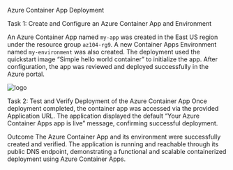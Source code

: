 Azure Container App Deployment

Task 1: Create and Configure an Azure Container App and Environment

An Azure Container App named `my-app` was created in the East US region under the resource group `az104-rg9`. A new Container Apps Environment named `my-environment` was also created. The deployment used the quickstart image “Simple hello world container” to initialize the app. After configuration, the app was reviewed and deployed successfully in the Azure portal.

![logo](https://github.com/dy1000/Azure-Administrator-AZ-104-Labs/blob/main/Labs/All-Files/lab9c-pic1.png)

Task 2: Test and Verify Deployment of the Azure Container App
Once deployment completed, the container app was accessed via the provided Application URL. The application displayed the default “Your Azure Container Apps app is live” message, confirming successful deployment.

Outcome
The Azure Container App and its environment were successfully created and verified. The application is running and reachable through its public DNS endpoint, demonstrating a functional and scalable containerized deployment using Azure Container Apps.
